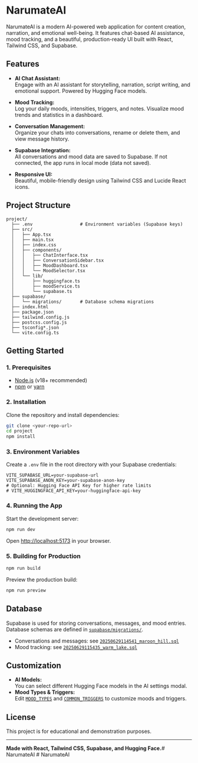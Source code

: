 # NarumateAI

NarumateAI is a modern AI-powered web application for content creation, narration, and emotional well-being. It features chat-based AI assistance, mood tracking, and a beautiful, production-ready UI built with React, Tailwind CSS, and Supabase.

## Features

- **AI Chat Assistant:**  
  Engage with an AI assistant for storytelling, narration, script writing, and emotional support. Powered by Hugging Face models.

- **Mood Tracking:**  
  Log your daily moods, intensities, triggers, and notes. Visualize mood trends and statistics in a dashboard.

- **Conversation Management:**  
  Organize your chats into conversations, rename or delete them, and view message history.

- **Supabase Integration:**  
  All conversations and mood data are saved to Supabase. If not connected, the app runs in local mode (data not saved).

- **Responsive UI:**  
  Beautiful, mobile-friendly design using Tailwind CSS and Lucide React icons.

## Project Structure

```
project/
  ├── .env                  # Environment variables (Supabase keys)
  ├── src/
  │   ├── App.tsx
  │   ├── main.tsx
  │   ├── index.css
  │   ├── components/
  │   │   ├── ChatInterface.tsx
  │   │   ├── ConversationSidebar.tsx
  │   │   ├── MoodDashboard.tsx
  │   │   └── MoodSelector.tsx
  │   └── lib/
  │       ├── huggingface.ts
  │       ├── moodService.ts
  │       └── supabase.ts
  ├── supabase/
  │   └── migrations/       # Database schema migrations
  ├── index.html
  ├── package.json
  ├── tailwind.config.js
  ├── postcss.config.js
  ├── tsconfig*.json
  └── vite.config.ts
```

## Getting Started

### 1. Prerequisites

- [Node.js](https://nodejs.org/) (v18+ recommended)
- [npm](https://www.npmjs.com/) or [yarn](https://yarnpkg.com/)

### 2. Installation

Clone the repository and install dependencies:

```sh
git clone <your-repo-url>
cd project
npm install
```

### 3. Environment Variables

Create a `.env` file in the root directory with your Supabase credentials:

```
VITE_SUPABASE_URL=your-supabase-url
VITE_SUPABASE_ANON_KEY=your-supabase-anon-key
# Optional: Hugging Face API Key for higher rate limits
# VITE_HUGGINGFACE_API_KEY=your-huggingface-api-key
```

### 4. Running the App

Start the development server:

```sh
npm run dev
```

Open [http://localhost:5173](http://localhost:5173) in your browser.

### 5. Building for Production

```sh
npm run build
```

Preview the production build:

```sh
npm run preview
```

## Database

Supabase is used for storing conversations, messages, and mood entries.  
Database schemas are defined in [`supabase/migrations/`](supabase/migrations/).

- Conversations and messages: see [`20250629114541_maroon_hill.sql`](supabase/migrations/20250629114541_maroon_hill.sql)
- Mood tracking: see [`20250629115435_warm_lake.sql`](supabase/migrations/20250629115435_warm_lake.sql)

## Customization

- **AI Models:**  
  You can select different Hugging Face models in the AI settings modal.
- **Mood Types & Triggers:**  
  Edit [`MOOD_TYPES`](src/lib/moodService.ts) and [`COMMON_TRIGGERS`](src/lib/moodService.ts) to customize moods and triggers.

## License

This project is for educational and demonstration purposes.

---

**Made with React, Tailwind CSS, Supabase, and Hugging Face.**#   N a r u m a t e A I  
 #   N a r u m a t e A I  
 